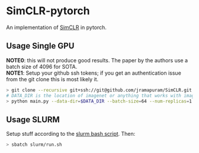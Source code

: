 # SimCLR-pytorch

An implementation of [SimCLR](https://arxiv.org/abs/2002.05709) in pytorch.


## Usage Single GPU
**NOTE0**: this will not produce good results. The paper by the authors use a batch size of 4096 for SOTA.  
**NOTE1**: Setup your github ssh tokens; if you get an authentication issue from the git clone this is most likely it.


``` bash
> git clone --recursive git+ssh://git@github.com/jramapuram/SimCLR.git
# DATA_DIR is the location of imagenet or anything that works with imagefolder.
> python main.py --data-dir=$DATA_DIR --batch-size=64 --num-replicas=1 --epochs=100  # add --debug-step to do a single minibatch
```


## Usage SLURM

Setup stuff according to the [slurm bash script](./slurm/run.sh). Then:

``` bash
> sbatch slurm/run.sh
```
